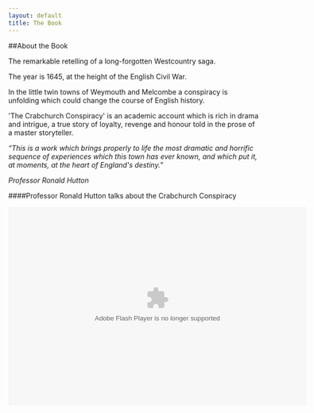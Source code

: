 ```yaml
---
layout: default
title: The Book
---
```


##About the Book

The remarkable retelling of a long-forgotten Westcountry saga.

The year is 1645, at the height of the English Civil War.

In the little twin towns of Weymouth and Melcombe a conspiracy is unfolding which could change the course of English history.

'The Crabchurch Conspiracy' is an academic account which is rich in drama and intrigue, a true story of loyalty, revenge and honour told in the prose of a master storyteller.
 
_“This is a work which brings properly to life the most dramatic and horrific sequence of experiences which this town has ever known, and which put it, at  moments, at the heart of England's destiny.”_

_Professor Ronald Hutton_

####Professor Ronald Hutton talks about the Crabchurch Conspiracy

<object width="600" height="400">
  <param name="movie"
         value="https://www.youtube.com/watch?v=vnOUZN5Wsn4"></param>
  <param name="allowScriptAccess" value="always"></param>
  <embed src="https://www.youtube.com/watch?v=vnOUZN5Wsn4"
         type="application/x-shockwave-flash"
         allowscriptaccess="always"
         width="600" height="400"></embed>
</object>


